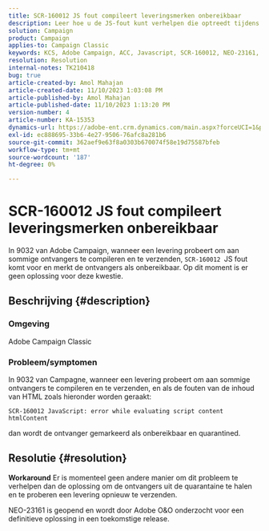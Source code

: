 ```yaml
---
title: SCR-160012 JS fout compileert leveringsmerken onbereikbaar
description: Leer hoe u de JS-fout kunt verhelpen die optreedt tijdens het compileren van de levering voor ontvangers in Adobe Campaign Classic. Op dit moment is er geen tijdelijke oplossing beschikbaar voor dit probleem.
solution: Campaign
product: Campaign
applies-to: Campaign Classic
keywords: KCS, Adobe Campaign, ACC, Javascript, SCR-160012, NEO-23161, Adobe Campaign Classic, fout, het compileren levering voor ontvangers, duidelijk ontvankelijk onbereikbaar
resolution: Resolution
internal-notes: TK210418
bug: true
article-created-by: Amol Mahajan
article-created-date: 11/10/2023 1:03:08 PM
article-published-by: Amol Mahajan
article-published-date: 11/10/2023 1:13:20 PM
version-number: 4
article-number: KA-15353
dynamics-url: https://adobe-ent.crm.dynamics.com/main.aspx?forceUCI=1&pagetype=entityrecord&etn=knowledgearticle&id=df5c777b-c97f-ee11-8179-6045bd006b25
exl-id: ec888695-33b6-4e27-9506-76afc8a281b6
source-git-commit: 362aef9e63f8a0303b670074f58e19d75587bfeb
workflow-type: tm+mt
source-wordcount: '187'
ht-degree: 0%

---
```


# SCR-160012 JS fout compileert leveringsmerken onbereikbaar


In 9032 van Adobe Campaign, wanneer een levering probeert om aan sommige ontvangers te compileren en te verzenden, `SCR-160012 `JS fout komt voor en merkt de ontvangers als onbereikbaar. Op dit moment is er geen oplossing voor deze kwestie.

## Beschrijving {#description}


### <b>Omgeving</b>

Adobe Campaign Classic



### <b>Probleem/symptomen</b>

In 9032 van Campagne, wanneer een levering probeert om aan sommige ontvangers te compileren en te verzenden, en als de fouten van de inhoud van HTML zoals hieronder worden geraakt:


```
SCR-160012 JavaScript: error while evaluating script content htmlContent
```


dan wordt de ontvanger gemarkeerd als onbereikbaar en quarantined.


## Resolutie {#resolution}

<b>Workaround</b>
Er is momenteel geen andere manier om dit probleem te verhelpen dan de oplossing om de ontvangers uit de quarantaine te halen en te proberen een levering opnieuw te verzenden.

NEO-23161 is geopend en wordt door Adobe O&amp;O onderzocht voor een definitieve oplossing in een toekomstige release.
